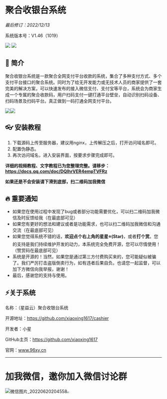 # 聚合收银台系统
_最后修订：2022/12/13_

系统版本号：V1.46（1019）

![](https://img.shields.io/badge/php-%3E%3D5.6-8892BF.svg) ![](https://img.shields.io/badge/Mysql-%3E=5.6-brightgreen.svg)

## 🍭 简介

​     聚合收银台系统是一款聚合全网支付平台收款的系统，集合了多种支付方式、多个支付平台接口的聚合系统。同时为了给无开发能力或无技术人员的商家提供了一套完美的解决方案，可以快速发布的接入微信支付、支付宝等平台，系统会为商家生成一个专属的聚合收款码，用户扫码支付一键打通平台壁垒，自动识别扫码设备、扫码场景及扫码平台。真正做到一码打通全网支付平台。

![](https://user-images.githubusercontent.com/104113309/207238512-9a21204c-731b-4948-965e-9476f95140d4.png)![](https://user-images.githubusercontent.com/104113309/207238666-0b12cf33-276b-4628-8934-192fc5c919b7.png)

## :eyeglasses: 安装教程

1. 下载源码上传至服务器，建议用nginx，上传解压之后，打开访问域名即可。
2. 配置伪静态。
3. 再次访问域名，进入安装界面，按要求步骤完成即可。

**详细的视频教程、文字教程已为您整理完整。请移步：https://docs.qq.com/doc/DQlhrVER4empTVFRz**

**如果还是不会安装请下滑到底部，扫二维码加我微信**

## 🔥 重要通知

- 如果您在使用过程中发现了bug或者部分功能需要优化，可以扫二维码加我微信及时反馈给我（在最底部可见）
- 如果您有更好的想法和建议或者是功能需求，也可以扫二维码加我微信和沟通交流（在最底部可见）
- 如果您觉得系统不错的话，**欢迎点个右上角的星星:star:(Star)**，或者**打个赏**。您的支持是我们持续维护开发的动力，本系统完全免费开源，您可以尽情使用！（赞赏码在最底部可见）
- 系统是开源的！当然，如果您是通过第三方付费购买来的，您可能疑似被骗了。我们严厉打击盗版倒卖行为，如有违者后果自负。也请您一起监督，可以加下方微信向我举报，谢谢！
- 最后，感谢您的支持与使用。

## :zap:关于系统



名称：（星益云）聚合收银台系统

开源地址：https://github.com/xiaoxing1617/cashier

开发者：小星

GitHub主页：https://github.com/xiaoxing1617

官网：www.96xy.cn

---

# 加我微信，邀你加入微信讨论群

![微信图片_20220620204558](https://user-images.githubusercontent.com/104113309/174604634-af485d8f-40b4-4bf4-992f-309d6e907c4f.jpg)<img src="https://user-images.githubusercontent.com/104113309/207246623-8df6aba5-101d-48f9-9454-ef3b17d3aa4d.jpg" style="zoom:40%;" />

